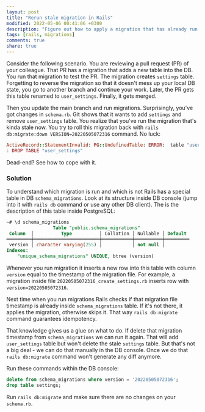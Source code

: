 ```yaml
---
layout: post
title: "Rerun stale migration in Rails"
modified: 2022-05-06 00:41:06 +0300
description: "Figure out how to apply a migration that has already run and the standard rake migration-related tasks don't work."
tags: [rails, migrations]
comments: true
share: true
---
```


Consider the following scenario. You are reviewing a pull request (PR) of your colleague.
That PR has a migration that adds a new table into the DB.
You run that migration to test the PR. The migration creates `settings` table.
Forgetting to reverse the migration so that it doesn't mess up your local DB state,
you go to another branch and continue your work.
Later, the PR gets this table renamed to `user_settings`. Finally, it gets merged.

Then you update the main branch and run migrations. Surprisingly, you've got changes in `schema.rb`.
Git shows that it wants to add `settings` and remove `user_settings` table.
You realize that you've run the migration that's kinda stale now.
You try to roll this migration back with `rails db:migrate:down VERSION=20220505072316` command. No luck:

```ruby
ActiveRecord::StatementInvalid: PG::UndefinedTable: ERROR:  table "user_settings" does not exist
: DROP TABLE "user_settings"
```

Dead-end? See how to cope with it.

### Solution

To understand which migration is run and which is not Rails has a special table in DB `schema_migrations`.
Look at its structure inside DB console (jump into it with `rails db` command or use any other DB client).
The is the description of this table inside PostgreSQL:

```sql
~# \d schema_migrations
                 Table "public.schema_migrations"
 Column  │          Type          │ Collation │ Nullable │ Default
═════════╪════════════════════════╪═══════════╪══════════╪═════════
 version │ character varying(255) │           │ not null │
Indexes:
    "unique_schema_migrations" UNIQUE, btree (version)
```

Whenever you run migration it inserts a new row into this table with column `version` equal to the timestamp of the migration file.
For example, a migration inside file `20220505072316_create_settings.rb` inserts row with `version=20220505072316`.

Next time when you run migrations Rails checks if that migration file timestamp is already inside `schema_migrations` table.
If it's not there, it applies the migration, otherwise skips it. That way `rails db:migrate` command guarantees idempotency.

That knowledge gives us a glue on what to do. If delete that migration timestamp from `schema_migrations` we can run it again.
That will add `user_settings` table but won't delete the stale `settings` table. But that's not a big deal - we can do that manually in the DB console.
Once we do that `rails db:migrate` command won't generate any diff anymore.

Run these commands within the DB console:

```sql
delete from schema_migrations where version = '20220505072316';
drop table settings;
```

Run `rails db:migrate` and make sure there are no changes on your `schema.rb`.
